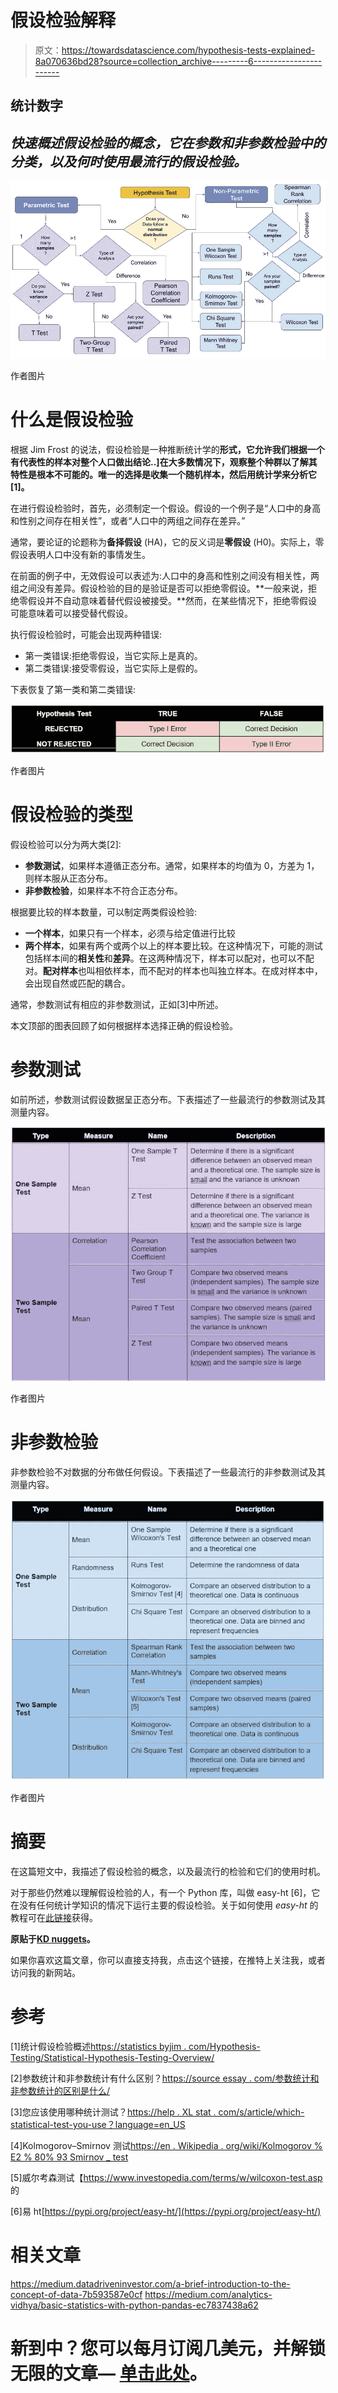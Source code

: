 # 假设检验解释

> 原文：<https://towardsdatascience.com/hypothesis-tests-explained-8a070636bd28?source=collection_archive---------6----------------------->

## 统计数字

## ***快速概述假设检验的概念，它在参数和非参数检验中的分类，以及何时使用最流行的假设检验。***

![](img/b9a87e6ebcddbc7af0a75fb283daf097.png)

作者图片

# 什么是假设检验

根据 Jim Frost 的说法，假设检验是一种推断统计学的**形式，它允许我们根据一个有代表性的样本对整个人口做出结论..]在大多数情况下，观察整个种群以了解其特性是根本不可能的。唯一的选择是收集一个随机样本，然后用统计学来分析它[1]。**

在进行假设检验时，首先，必须制定一个假设。假设的一个例子是“人口中的身高和性别之间存在相关性”，或者“人口中的两组之间存在差异。”

通常，要论证的论题称为**备择假设** (HA)，它的反义词是**零假设** (H0)。实际上，零假设表明人口中没有新的事情发生。

在前面的例子中，无效假设可以表述为:人口中的身高和性别之间没有相关性，两组之间没有差异。假设检验的目的是验证是否可以拒绝零假设。**一般来说，拒绝零假设并不自动意味着替代假设被接受。**然而，在某些情况下，拒绝零假设可能意味着可以接受替代假设。

执行假设检验时，可能会出现两种错误:

*   第一类错误:拒绝零假设，当它实际上是真的。
*   第二类错误:接受零假设，当它实际上是假的。

下表恢复了第一类和第二类错误:

![](img/d3583e3e1cbb875f926393598b905dff.png)

作者图片

# 假设检验的类型

假设检验可以分为两大类[2]:

*   **参数测试**，如果样本遵循正态分布。通常，如果样本的均值为 0，方差为 1，则样本服从正态分布。
*   **非参数检验**，如果样本不符合正态分布。

根据要比较的样本数量，可以制定两类假设检验:

*   **一个样本**，如果只有一个样本，必须与给定值进行比较
*   **两个样本**，如果有两个或两个以上的样本要比较。在这种情况下，可能的测试包括样本间的**相关性**和**差异**。在这两种情况下，样本可以配对，也可以不配对。**配对样本**也叫相依样本，而不配对的样本也叫独立样本。在成对样本中，会出现自然或匹配的耦合。

通常，参数测试有相应的非参数测试，正如[3]中所述。

本文顶部的图表回顾了如何根据样本选择正确的假设检验。

# 参数测试

如前所述，参数测试假设数据呈正态分布。下表描述了一些最流行的参数测试及其测量内容。

![](img/29054d881822916d2209c7da04abbddf.png)

作者图片

# 非参数检验

非参数检验不对数据的分布做任何假设。下表描述了一些最流行的非参数测试及其测量内容。

![](img/dacd6276c8578a628a21343c68dd2de2.png)

作者图片

# 摘要

在这篇短文中，我描述了假设检验的概念，以及最流行的检验和它们的使用时机。

对于那些仍然难以理解假设检验的人，有一个 Python 库，叫做 easy-ht [6]，它在没有任何统计学知识的情况下运行主要的假设检验。关于如何使用 *easy-ht* 的教程可在[此链接](https://alod83.altervista.org/)获得。

**原贴于**[**KD nuggets**](https://www.kdnuggets.com/2021/09/hypothesis-testing-explained.html)**。**

如果你喜欢这篇文章，你可以直接支持我，点击这个链接，在推特上关注我，或者访问我的新网站。

# 参考

[1]统计假设检验概述[https://statistics byjim . com/Hypothesis-Testing/Statistical-Hypothesis-Testing-Overview/](https://statisticsbyjim.com/hypothesis-testing/statistical-hypothesis-testing-overview/)

[2]参数统计和非参数统计有什么区别？[https://source essay . com/参数统计和非参数统计的区别是什么/](https://sourceessay.com/what-is-the-difference-between-parametric-and-non-parametric-statistics/)

[3]您应该使用哪种统计测试？[https://help . XL stat . com/s/article/which-statistical-test-you-use？language=en_US](https://help.xlstat.com/s/article/which-statistical-test-should-you-use?language=en_US)

[4]Kolmogorov–Smirnov 测试[https://en . Wikipedia . org/wiki/Kolmogorov % E2 % 80% 93 Smirnov _ test](https://en.wikipedia.org/wiki/Kolmogorov%E2%80%93Smirnov_test)

[5]威尔考森测试【https://www.investopedia.com/terms/w/wilcoxon-test.asp 的 

[6]易 ht[https://pypi.org/project/easy-ht/](https://pypi.org/project/easy-ht/)

# 相关文章

</hypothesis-testing-made-easy-through-the-easy-ht-python-package-2ee395b95fe2>  <https://medium.datadriveninvestor.com/a-brief-introduction-to-the-concept-of-data-7b593587e0cf>  <https://medium.com/analytics-vidhya/basic-statistics-with-python-pandas-ec7837438a62>  

# 新到中？您可以每月订阅几美元，并解锁无限的文章— [单击此处](https://alod83.medium.com/membership)。